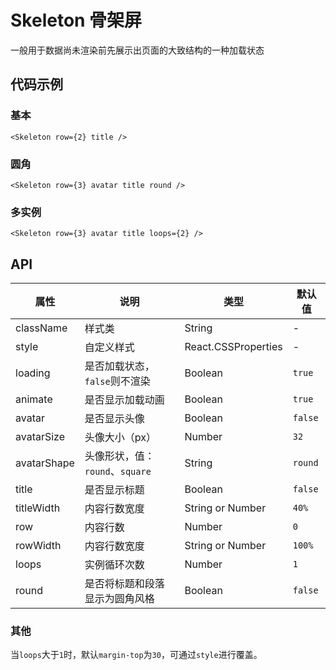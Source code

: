 
# Skeleton 骨架屏

一般用于数据尚未渲染前先展示出页面的大致结构的一种加载状态

## 代码示例

### 基本
```tsx
<Skeleton row={2} title />
```

### 圆角
```tsx
<Skeleton row={3} avatar title round />
```

### 多实例
```tsx
<Skeleton row={3} avatar title loops={2} />
```

## API

属性 | 说明 | 类型 | 默认值
----|-----|------|------
| className | 样式类  | String |  - |
| style | 自定义样式  | React.CSSProperties  | -  |
| loading | 是否加载状态， `false`则不渲染   | Boolean  | `true`  |
| animate |   是否显示加载动画  | Boolean  | `true` |
| avatar  |  是否显示头像  | Boolean |  `false`  |
| avatarSize  |  头像大小（px） | Number |  `32`  |
| avatarShape |  头像形状，值：`round`、`square` | String |  `round`  |
| title |  是否显示标题 | Boolean |  `false`  |
| titleWidth  |  内容行数宽度 | String or Number |  `40%`  |
| row |  内容行数 | Number |  `0`  |
| rowWidth  |  内容行数宽度 | String or Number |  `100%`  |
| loops | 实例循环次数 | Number | `1` |
| round | 是否将标题和段落显示为圆角风格 | Boolean | `false` |

### 其他

当`loops`大于`1`时，默认`margin-top`为`30`，可通过`style`进行覆盖。